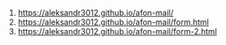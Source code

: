 1. <https://aleksandr3012.github.io/afon-mail/>
1. <https://aleksandr3012.github.io/afon-mail/form.html>
1. <https://aleksandr3012.github.io/afon-mail/form-2.html>

